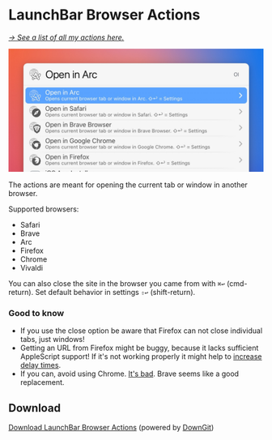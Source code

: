# LaunchBar Browser Actions

*[→ See a list of all my actions here.](https://ptujec.github.io/launchbar)* 

<img src="01.jpg" width="633"/>

The actions are meant for opening the current tab or window in another browser. 

Supported browsers: 
- Safari
- Brave
- Arc
- Firefox 
- Chrome
- Vivaldi

You can also close the site in the browser you came from with `⌘↩` (cmd-return). Set default behavior in settings `⇧↩` (shift-return). 

### Good to know
- If you use the close option be aware that Firefox can not close individual tabs, just windows! 
- Getting an URL from Firefox might be buggy, because it lacks sufficient AppleScript support! If it's not working properly it might help to [increase delay times](https://github.com/Ptujec/LaunchBar/blob/1c6609e474f8916d9d65f83793f48ffbdc277f74/Browser-Actions/Open%20in%20Safari.lbaction/Contents/Scripts/default.js#L171).
- If you can, avoid using Chrome. [It's bad](https://chromeisbad.com). Brave seems like a good replacement.

## Download
[Download LaunchBar Browser Actions](https://minhaskamal.github.io/DownGit/#/home?url=https://github.com/Ptujec/LaunchBar/tree/master/Browser-Actions) (powered by [DownGit](https://github.com/MinhasKamal/DownGit))